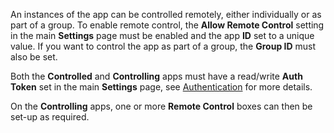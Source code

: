 An instances of the app can be controlled remotely, either individually or as part of a group. To enable remote control, the **Allow Remote Control** setting in the main **Settings** page must be enabled and the app **ID** set to a unique value. If you want to control the app as part of a group, the **Group ID** must also be set.

Both the **Controlled** and **Controlling** apps must have a read/write **Auth Token** set in the main **Settings** page, see [Authentication](doc:authentication.md) for more details.

On the **Controlling** apps, one or more **Remote Control** boxes can then be set-up as required.